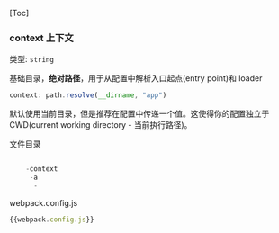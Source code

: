 [Toc]

### context 上下文
类型: `string`

基础目录，**绝对路径**，用于从配置中解析入口起点(entry point)和 loader
```javascript
context: path.resolve(__dirname, "app")
```
默认使用当前目录，但是推荐在配置中传递一个值。这使得你的配置独立于 CWD(current working directory - 当前执行路径)。

文件目录
```javascript

    -context
     -a
      -

```

webpack.config.js
```javascript
{{webpack.config.js}}
```
